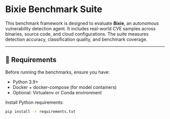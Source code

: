 # Bixie Benchmark Suite

This benchmark framework is designed to evaluate **Bixie**, an autonomous vulnerability detection agent. It includes real-world CVE samples across binaries, source code, and cloud configurations. The suite measures detection accuracy, classification quality, and benchmark coverage.

---

## 🔧 Requirements

Before running the benchmarks, ensure you have:

- Python 3.9+
- Docker + docker-compose (for model containers)
- Optional: Virtualenv or Conda environment

Install Python requirements:
```bash
pip install -r requirements.txt

